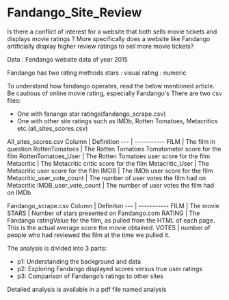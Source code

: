 # Fandango_Site_Review
Is there a conflict of interest for a website that both sells movie tickets     and displays movie ratings ?       More specifically does a website like Fandango artificially display higher      review ratings to sell more movie tickets?

Data : Fandango website data of year 2015

Fandango has two rating methods 
stars : visual
rating : numeric


To understand how fandango operates, read the below mentioned article.
Be cautious of online movie rating, especially Fandango's
There are two csv files:
-	One with fanango star ratings(fandango_scrape.csv)
-	One with other site ratings such as IMDb, Rotten Tomatoes, Metacritics etc.(all_sites_scores.csv)


All_sites_scores.csv
Column | Definition
   --- | -----------
FILM | The film in question
RottenTomatoes | The Rotten Tomatoes Tomatometer score  for the film
RottenTomatoes_User | The Rotten Tomatoes user score for the film
Metacritic | The Metacritic critic score for the film
Metacritic_User | The Metacritic user score for the film
IMDB | The IMDb user score for the film
Metacritic_user_vote_count | The number of user votes the film had on Metacritic
IMDB_user_vote_count | The number of user votes the film had on IMDb

Fandango_scrape.csv
Column | Definiton
--- | -----------
FILM | The movie
STARS | Number of stars presented on Fandango.com
RATING |  The Fandango ratingValue for the film, as pulled from the HTML of each page. This is the actual average score the movie obtained.
VOTES |  number of people who had reviewed the film at the time we pulled it.

The analysis is divided into 3 parts: 
-	p1: Understanding the background and data
-	p2: Exploring Fandango displayed scores versus true user ratings
-	p3: Comparison of Fandango’s ratings to other sites

Detailed analysis is available in a pdf file named analysis



